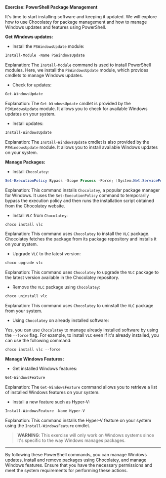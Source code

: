 

**Exercise: PowerShell Package Management**

It's time to start installing software and keeping it updated. We will explore how to use Chocolatey for package management and how to manage Windows updates and features using PowerShell.

**Get Windows updates:**

- Install the `PSWindowsUpdate` module:

```powershell
Install-Module -Name PSWindowsUpdate
```

Explanation: The `Install-Module` command is used to install PowerShell modules. Here, we install the `PSWindowsUpdate` module, which provides cmdlets to manage Windows updates.

- Check for updates:

```powershell
Get-WindowsUpdate
```

Explanation: The `Get-WindowsUpdate` cmdlet is provided by the `PSWindowsUpdate` module. It allows you to check for available Windows updates on your system.

- Install updates:

```powershell
Install-WindowsUpdate
```

Explanation: The `Install-WindowsUpdate` cmdlet is also provided by the `PSWindowsUpdate` module. It allows you to install available Windows updates on your system.

**Manage Packages:**

- Install `Chocolatey`:

```powershell
Set-ExecutionPolicy Bypass -Scope Process -Force; [System.Net.ServicePointManager]::SecurityProtocol = [System.Net.ServicePointManager]::SecurityProtocol -bor 3072; iex ((New-Object System.Net.WebClient).DownloadString('https://community.chocolatey.org/install.ps1'))
```


Explanation: This command installs `Chocolatey`, a popular package manager for Windows. It uses the `Set-ExecutionPolicy` command to temporarily bypass the execution policy and then runs the installation script obtained from the Chocolatey website.

- Install `VLC` from `Chocolatey`:

```powershell
choco install vlc
```

Explanation: This command uses `Chocolatey` to install the `VLC` package. Chocolatey fetches the package from its package repository and installs it on your system.

- Upgrade `VLC` to the latest version:

```powershell
choco upgrade vlc
```

Explanation: This command uses `Chocolatey` to upgrade the `VLC` package to the latest version available in the Chocolatey repository.

- Remove the `VLC` package using `Chocolatey`:

```powershell
choco uninstall vlc
```

Explanation: This command uses `Chocolatey` to uninstall the `VLC` package from your system.

- Using `Chocolatey` on already installed software:

Yes, you can use `Chocolatey` to manage already installed software by using the `--force` flag. For example, to install `VLC` even if it's already installed, you can use the following command:

```powershell
choco install vlc --force
```

**Manage Windows Features:**

- Get installed Windows features:

```powershell
Get-WindowsFeature
```

Explanation: The `Get-WindowsFeature` command allows you to retrieve a list of installed Windows features on your system.

- Install a new feature such as Hyper-V:

```powershell
Install-WindowsFeature -Name Hyper-V
```

Explanation: This command installs the Hyper-V feature on your system using the `Install-WindowsFeature` cmdlet.

> **WARNING**: This exercise will only work on Windows systems since it's specific to the way Windows manages packages.

---

By following these PowerShell commands, you can manage Windows updates, install and remove packages using Chocolatey, and manage Windows features. Ensure that you have the necessary permissions and meet the system requirements for performing these actions.